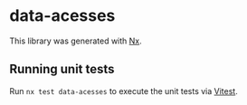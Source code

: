 # data-acesses

This library was generated with [Nx](https://nx.dev).

## Running unit tests

Run `nx test data-acesses` to execute the unit tests via [Vitest](https://vitest.dev/).
